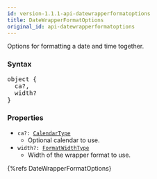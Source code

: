 ```yaml
---
id: version-1.1.1-api-datewrapperformatoptions
title: DateWrapperFormatOptions
original_id: api-datewrapperformatoptions
---
```


Options for formatting a date and time together.

### Syntax

<pre class="syntax">
object {
  ca?,
  width?
}
</pre>

### Properties

- <code class="def">ca?: <span>[CalendarType](api-calendartype)</span></code>
  - Optional calendar to use.
- <code class="def">width?: <span>[FormatWidthType](api-formatwidthtype)</span></code>
  - Width of the wrapper format to use.

{%refs DateWrapperFormatOptions}
